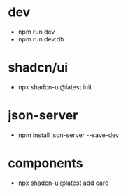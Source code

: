 # dev

- npm run dev
- npm run dev:db

# shadcn/ui

- npx shadcn-ui@latest init

# json-server

- npm install json-server --save-dev

# components

- npx shadcn-ui@latest add card
